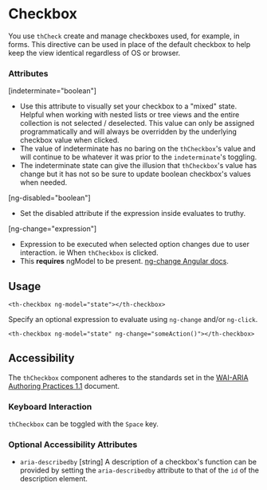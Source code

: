 # Checkbox

You use `thCheck` create and manage checkboxes used, for example, in forms. This directive can be used in place of the default checkbox to help keep the view identical regardless of OS or browser.

### Attributes

[indeterminate="boolean"]
- Use this attribute to visually set your checkbox to a "mixed" state. Helpful when working with nested
lists or tree views and the entire collection is not selected / deselected. This value can only be assigned
programmatically and will always be overridden by the underlying checkbox value when clicked.
- The value of indeterminate has no baring on the `thCheckbox`'s value and will continue to be whatever
it was prior to the `indeterminate`'s toggling.
- The indeterminate state can give the illusion that `thCheckbox`'s value has change but it has not
so be sure to update boolean checkbox's values when needed.

[ng-disabled="boolean"]
- Set the disabled attribute if the expression inside evaluates to truthy.

[ng-change="expression"]
- Expression to be executed when selected option changes due to user interaction. ie When `thCheckbox`
is clicked.
- This **requires** ngModel to be present.
[ng-change Angular docs](https://docs.angularjs.org/api/ng/directive/ngChange).

## Usage
```
<th-checkbox ng-model="state"></th-checkbox>
```
Specify an optional expression to evaluate using `ng-change` and/or `ng-click`.
```
<th-checkbox ng-model="state" ng-change="someAction()"></th-checkbox>

```

## Accessibility

The `thCheckbox` component adheres to the standards set in the [WAI-ARIA Authoring Practices 1.1](https://www.w3.org/TR/wai-aria-practices-1.1/#checkbox) document.

### Keyboard Interaction
`thCheckbox` can be toggled with the `Space` key.

### Optional Accessibility Attributes
* `aria-describedby` [string] A description of a checkbox's function can be
provided by setting the `aria-describedby` attribute to that of the `id` of the
description element.
